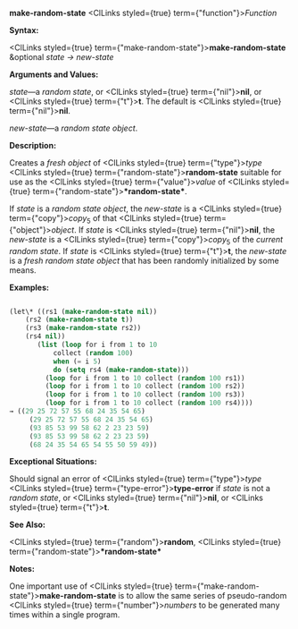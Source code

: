 **make-random-state** <ClLinks styled={true} term={"function"}><i>Function</i></ClLinks> 



**Syntax:** 



<ClLinks styled={true} term={"make-random-state"}><b>make-random-state</b></ClLinks> &amp;optional *state → new-state* 



**Arguments and Values:** 



*state*—a *random state*, or <ClLinks styled={true} term={"nil"}><b>nil</b></ClLinks>, or <ClLinks styled={true} term={"t"}><b>t</b></ClLinks>. The default is <ClLinks styled={true} term={"nil"}><b>nil</b></ClLinks>. 



*new-state*—a *random state object*. 



**Description:** 



Creates a *fresh object* of <ClLinks styled={true} term={"type"}><i>type</i></ClLinks> <ClLinks styled={true} term={"random-state"}><b>random-state</b></ClLinks> suitable for use as the <ClLinks styled={true} term={"value"}><i>value</i></ClLinks> of <ClLinks styled={true} term={"random-state"}><b>\*random-state\*</b></ClLinks>. 



If *state* is a *random state object*, the *new-state* is a <ClLinks styled={true} term={"copy"}><i>copy</i></ClLinks><sub>5</sub> of that <ClLinks styled={true} term={"object"}><i>object</i></ClLinks>. If *state* is <ClLinks styled={true} term={"nil"}><b>nil</b></ClLinks>, the *new-state* is a <ClLinks styled={true} term={"copy"}><i>copy</i></ClLinks><sub>5</sub> of the *current random state*. If *state* is <ClLinks styled={true} term={"t"}><b>t</b></ClLinks>, the *new-state* is a *fresh random state object* that has been randomly initialized by some means. 



**Examples:**
```lisp

(let\* ((rs1 (make-random-state nil)) 
	(rs2 (make-random-state t)) 
	(rs3 (make-random-state rs2)) 
	(rs4 nil)) 
       (list (loop for i from 1 to 10 
		   collect (random 100) 
		   when (= i 5) 
		   do (setq rs4 (make-random-state))) 
	     (loop for i from 1 to 10 collect (random 100 rs1)) 
	     (loop for i from 1 to 10 collect (random 100 rs2)) 
	     (loop for i from 1 to 10 collect (random 100 rs3)) 
	     (loop for i from 1 to 10 collect (random 100 rs4)))) 
→ ((29 25 72 57 55 68 24 35 54 65) 
     (29 25 72 57 55 68 24 35 54 65) 
     (93 85 53 99 58 62 2 23 23 59) 
     (93 85 53 99 58 62 2 23 23 59) 
     (68 24 35 54 65 54 55 50 59 49)) 

```
**Exceptional Situations:** 



Should signal an error of <ClLinks styled={true} term={"type"}><i>type</i></ClLinks> <ClLinks styled={true} term={"type-error"}><b>type-error</b></ClLinks> if *state* is not a *random state*, or <ClLinks styled={true} term={"nil"}><b>nil</b></ClLinks>, or <ClLinks styled={true} term={"t"}><b>t</b></ClLinks>. 



**See Also:** 



<ClLinks styled={true} term={"random"}><b>random</b></ClLinks>, <ClLinks styled={true} term={"random-state"}><b>\*random-state\*</b></ClLinks> 







 



 



**Notes:** 



One important use of <ClLinks styled={true} term={"make-random-state"}><b>make-random-state</b></ClLinks> is to allow the same series of pseudo-random <ClLinks styled={true} term={"number"}><i>numbers</i></ClLinks> to be generated many times within a single program. 



